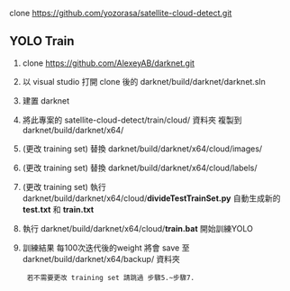clone https://github.com/yozorasa/satellite-cloud-detect.git

## YOLO Train

1. clone https://github.com/AlexeyAB/darknet.git
2. 以 visual studio 打開 clone 後的 darknet/build/darknet/darknet.sln
3. 建置 darknet
4. 將此專案的 satellite-cloud-detect/train/cloud/ 資料夾 複製到darknet/build/darknet/x64/
5. (更改 training set) 替換 darknet/build/darknet/x64/cloud/images/
6. (更改 training set) 替換 darknet/build/darknet/x64/cloud/labels/
7. (更改 training set) 執行 darknet/build/darknet/x64/cloud/**divideTestTrainSet.py** 自動生成新的 **test.txt** 和 **train.txt**
8. 執行 darknet/build/darknet/x64/cloud/**train.bat** 開始訓練YOLO
9. 訓練結果 每100次迭代後的weight 將會 save 至 darknet/build/darknet/x64/backup/ 資料夾

        若不需要更改 training set 請跳過 步驟5.~步驟7.
